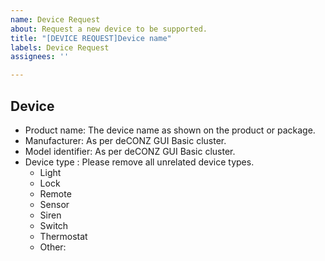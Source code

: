 ```yaml
---
name: Device Request
about: Request a new device to be supported.
title: "[DEVICE REQUEST]Device name"
labels: Device Request
assignees: ''

---
```


<!--
  - Before requesting a device, please make sure to search the open and closed issues for any requests in the past.
  - Sometimes devices have been requested before but are not implemented yet due to various reasons.
  - If there are no hits for your device, please proceed.
  - If you're unsure whether device support was already requested, please ask for advise in our Discord chat: https://discord.gg/QFhTxqN
  - Please be sure that your device is supported by deCONZ
-->

## Device

- Product name: The device name as shown on the product or package.
- Manufacturer: As per deCONZ GUI Basic cluster.
- Model identifier: As per deCONZ GUI Basic cluster.
- Device type : Please remove all unrelated device types. 
  - Light
  - Lock
  - Remote
  - Sensor
  - Siren
  - Switch
  - Thermostat
  - Other: 

<!--
  Please refer to https://github.com/dresden-elektronik/deconz-rest-plugin/wiki/Request-Device-Support
  on how the Basic Cluster attributes are obtained.
-->
